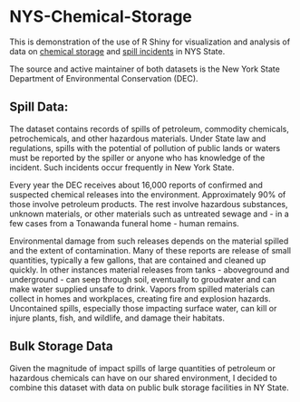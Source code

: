 # NYS-Chemical-Storage

This is demonstration of the use of R Shiny for visualization and analysis of data on [chemical storage](https://data.ny.gov/Energy-Environment/Bulk-Storage-Facilities-in-New-York-State/pteg-c78n) 
and [spill incidents](https://data.ny.gov/Energy-Environment/Spill-Incidents/u44d-k5fk) in NYS State.

The source and active maintainer of both datasets is the New York State Department of Environmental Conservation (DEC). 

## Spill Data:
The dataset contains records of spills of petroleum, commodity chemicals, petrochemicals, and other hazardous materials. 
Under State law and regulations, spills with the potential of pollution of public lands or waters must be reported by the spiller
or anyone who has knowledge of the incident. Such incidents occur frequently in New York State. 


Every year the DEC receives about 16,000 reports of confirmed and suspected chemical releases into the environment.
Approximately 90% of those involve petroleum products. The rest involve hazardous substances, unknown materials, or
other materials such as untreated sewage and - in a few cases from a Tonawanda funeral home - human remains. 

Environmental damage from such releases depends on the material spilled and the extent of contamination. Many of these
reports are release of small quantities, typically a few gallons, that are contained and cleaned up quickly. In other instances
material releases from tanks - aboveground and underground - can seep through soil, eventually to groudwater and can make
water supplied unsafe to drink. Vapors from spilled materials can collect in homes and workplaces, creating fire and explosion hazards.
Uncontained spills, especially those impacting surface water, can kill or injure plants, fish, and wildlife, and damage their habitats. 


## Bulk Storage Data
Given the magnitude of impact spills of large quantities of petroleum or hazardous chemicals can have on our shared environment,
I decided to combine this dataset with data on public bulk storage facilities in NY State.


